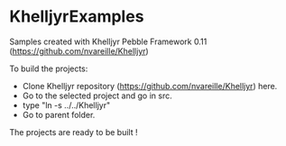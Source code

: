 # KhelljyrExamples
Samples created with Khelljyr Pebble Framework 0.11 (https://github.com/nvareille/Khelljyr)

To build the projects:
    
- Clone Khelljyr repository (https://github.com/nvareille/Khelljyr) here.
- Go to the selected project and go in src.
- type "ln -s ../../Khelljyr"
- Go to parent folder.

The projects are ready to be built !